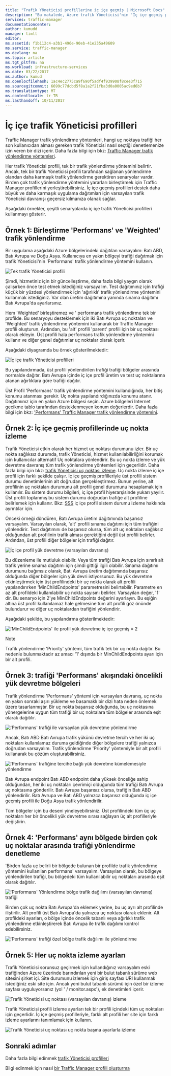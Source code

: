 ```yaml
---
title: "Trafik Yöneticisi profillerine iç içe geçmiş | Microsoft Docs"
description: "Bu makalede, Azure trafik Yöneticisi'nin 'İç içe geçmiş profiller' özelliği açıklanmaktadır."
services: traffic-manager
documentationcenter: 
author: kumudd
manager: timlt
editor: 
ms.assetid: f1b112c4-a3b1-496e-90eb-41e235a49609
ms.service: traffic-manager
ms.devlang: na
ms.topic: article
ms.tgt_pltfrm: na
ms.workload: infrastructure-services
ms.date: 03/22/2017
ms.author: kumud
ms.openlocfilehash: 1ac4ec2775ca9f690f5adf4f939908f8cee3f715
ms.sourcegitcommit: 6699c77dcbd5f8a1a2f21fba3d0a0005ac9ed6b7
ms.translationtype: MT
ms.contentlocale: tr-TR
ms.lasthandoff: 10/11/2017
---
```

# <a name="nested-traffic-manager-profiles"></a>İç içe trafik Yöneticisi profilleri

Traffic Manager trafik yönlendirme yöntemleri, hangi uç noktaya trafiği her son kullanıcıdan alması gereken trafik Yöneticisi nasıl seçtiği denetlemenize izin veren bir dizi içerir. Daha fazla bilgi için bkz: [Traffic Manager trafik yönlendirme yöntemleri](traffic-manager-routing-methods.md).

Her trafik Yöneticisi profili, tek bir trafik yönlendirme yöntemini belirtir. Ancak, tek bir trafik Yöneticisi profili tarafından sağlanan yönlendirme olandan daha karmaşık trafik yönlendirme gerektiren senaryolar vardır. Birden çok trafik yönlendirme yöntemini yararları birleştirmek için Traffic Manager profillerini yerleştirebilirsiniz. İç içe geçmiş profilleri destek daha büyük ve daha karmaşık uygulama dağıtımları için varsayılan trafik Yöneticisi davranışı geçersiz kılmanıza olanak sağlar.

Aşağıdaki örnekler, çeşitli senaryolarda iç içe trafik Yöneticisi profilleri kullanmayı gösterir.

## <a name="example-1-combining-performance-and-weighted-traffic-routing"></a>Örnek 1: Birleştirme 'Performans' ve 'Weighted' trafik yönlendirme

Bir uygulama aşağıdaki Azure bölgelerindeki dağıtılan varsayalım: Batı ABD, Batı Avrupa ve Doğu Asya. Kullanıcıya en yakın bölgeyi trafiği dağıtmak için trafik Yöneticisi'nin 'Performans' trafik yönlendirme yöntemini kullanın.

![Tek trafik Yöneticisi profili][4]

Şimdi, hizmetiniz için bir güncelleştirme, daha fazla bilgi yaygın olarak çalışırken önce test etmek istediğiniz varsayalım. Test dağıtımınız için trafiği küçük bir yüzdesi yönlendirmek için 'ağırlıklı' trafik yönlendirme yöntemini kullanmak istediğiniz. Var olan üretim dağıtımına yanında sınama dağıtımı Batı Avrupa'da ayarlarsınız.

Hem 'Weighted' birleştiremez ve ' performans trafik yönlendirme tek bir profilde. Bu senaryoyu desteklemek için iki Batı Avrupa uç noktaları ve 'Weighted' trafik yönlendirme yöntemini kullanarak bir Traffic Manager profili oluşturun. Ardından, bu 'alt' profili 'parent' profili için bir uç noktası olarak ekleyin. Üst profili hala performans trafik yönlendirme yöntemini kullanır ve diğer genel dağıtımlar uç noktalar olarak içerir.

Aşağıdaki diyagramda bu örnek gösterilmektedir:

![İç içe trafik Yöneticisi profilleri][2]

Bu yapılandırmada, üst profili yönlendirilen trafiği trafiği bölgeler arasında normalde dağıtır. Batı Avrupa içinde iç içe profil üretim ve test uç noktalarına atanan ağırlıklara göre trafiği dağıtır.

Üst Profil 'Performans' trafik yönlendirme yöntemini kullandığında, her bitiş konumu atanması gerekir. Uç nokta yapılandırdığınızda konumu atanır. Dağıtımınız için en yakın Azure bölgesi seçin. Azure bölgeleri Internet gecikme tablo tarafından desteklenmeyen konum değerlerdir. Daha fazla bilgi için bkz: ['Performans' Traffic Manager trafik yönlendirme yöntemini](traffic-manager-routing-methods.md#performance).

## <a name="example-2-endpoint-monitoring-in-nested-profiles"></a>Örnek 2: İç içe geçmiş profillerinde uç nokta izleme

Trafik Yöneticisi etkin olarak her hizmet uç noktası durumunu izler. Bir uç nokta sağlıksız durumda, trafik Yöneticisi, hizmet kullanılabilirliğini korumak için kullanıcılar alternatif Uç noktalara yönlendirir. Bu uç nokta izleme ve yük devretme davranış tüm trafik yönlendirme yöntemleri için geçerlidir. Daha fazla bilgi için bkz: [trafik Yöneticisi uç noktası izleme](traffic-manager-monitoring.md). Uç nokta izleme iç içe profil için farklı şekilde çalışır. İç içe geçmiş profilleriyle üst profili sistem durumu denetimlerinin alt doğrudan gerçekleştirmez. Bunun yerine, alt profilinin uç noktaları durumunu alt profili genel durumunu hesaplamak için kullanılır. Bu sistem durumu bilgileri, iç içe profil hiyerarşisinde yukarı yayılır. Üst profili toplanmış bu sistem durumu doğrudan trafiğe alt profiline belirlemek için kullanır. Bkz: [SSS](traffic-manager-FAQs.md#traffic-manager-nested-profiles) iç içe profil sistem durumu izleme hakkında ayrıntılar için.

Önceki örneği döndüren, Batı Avrupa üretim dağıtımında başarısız varsayalım. Varsayılan olarak, 'alt' profili sınama dağıtımı için tüm trafiğini yönlendirir. Test dağıtımını de başarısız olursa, tüm alt uç noktaları sağlıksız olduğundan alt profilinin trafik alması gerektiğini değil üst profili belirler. Ardından, üst profili diğer bölgeler için trafiği dağıtır.

![İç içe profil yük devretme (varsayılan davranış)][3]

Bu düzenleme ile mutluluk olabilir. Veya tüm trafiği Batı Avrupa için sınırlı alt trafik yerine sınama dağıtımı için şimdi gittiği ilgili olabilir. Sınama dağıtımı durumunu bağımsız olarak, Batı Avrupa üretim dağıtımında başarısız olduğunda diğer bölgeler için yük devri istiyorsunuz. Bu yük devretme etkinleştirmek için üst profilindeki bir uç nokta olarak alt profili yapılandırırken 'MinChildEndpoints' parametresini belirtebilir. Parametre en az alt profildeki kullanılabilir uç nokta sayısını belirler. Varsayılan değer, '1' dir. Bu senaryo için 2'ye MinChildEndpoints değerini ayarlayın. Bu eşiğin altına üst profil kullanılamaz hale gelmesine tüm alt profili göz önünde bulundurur ve diğer uç noktalardan trafiğini yönlendirir.

Aşağıdaki şekilde, bu yapılandırma gösterilmektedir:

!['MinChildEndpoints' ile profil yük devretme iç içe geçmiş = 2][4]

> [!NOTE]
> Trafik yönlendirme 'Priority' yöntemi, tüm trafik tek bir uç nokta dağıtır. Bu nedenle bulunmaktadır az amacı '1' dışında bir MinChildEndpoints ayarı için bir alt profili.

## <a name="example-3-prioritized-failover-regions-in-performance-traffic-routing"></a>Örnek 3: trafiği 'Performans' akışındaki öncelikli yük devretme bölgeleri

Trafik yönlendirme 'Performans' yöntemi için varsayılan davranış, uç nokta en yakın sonraki aşırı yükleme ve basamaklı bir dizi hata neden önlemek üzere tasarlanmıştır. Bir uç nokta başarısız olduğunda, bu uç noktasına yönergelerine uygun tüm trafiği bir uç noktalara tüm bölgeler arasında eşit olarak dağıtılır.

!['Performans' trafiği ile varsayılan yük devretme yönlendirme][5]

Ancak, Batı ABD Batı Avrupa trafik yükünü devretme tercih ve her iki uç noktaları kullanılamaz duruma geldiğinde diğer bölgelere trafiği yalnızca doğrudan varsayalım. Trafik yönlendirme 'Priority' yöntemiyle bir alt profili kullanarak bu çözüm oluşturabilirsiniz.

!['Performans' trafiğine tercihe bağlı yük devretme kümelemesiyle yönlendirme][6]

Batı Avrupa endpoint Batı ABD endpoint daha yüksek önceliğe sahip olduğundan, her iki uç noktaları çevrimiçi olduğunda tüm trafiği Batı Avrupa uç noktasına gönderilir. Batı Avrupa başarısız olursa, trafiğin Batı ABD yönlendirilir. Batı Avrupa ve Batı ABD yalnızca başarısız olduğunda iç içe geçmiş profili ile Doğu Asya trafik yönlendirilir.

Tüm bölgeler için bu deseni yineleyebilirsiniz. Üst profilindeki tüm üç uç noktaları her bir öncelikli yük devretme sırası sağlayan üç alt profilleriyle değiştirin.

## <a name="example-4-controlling-performance-traffic-routing-between-multiple-endpoints-in-the-same-region"></a>Örnek 4: 'Performans' aynı bölgede birden çok uç noktalar arasında trafiği yönlendirme denetleme

'Birden fazla uç belirli bir bölgede bulunan bir profilde trafik yönlendirme yöntemini kullanılan performans' varsayalım. Varsayılan olarak, bu bölgeye yönlendirilen trafiği, bu bölgedeki tüm kullanılabilir uç noktaları arasında eşit olarak dağıtılır.

!['Performans' Yönlendirme bölge trafik dağılımı (varsayılan davranış) trafiği][7]

Birden çok uç nokta Batı Avrupa'da eklemek yerine, bu uç ayrı alt profilinde iliştirilir. Alt profili üst Batı Avrupa'da yalnızca uç noktası olarak eklenir. Alt profildeki ayarları, o bölge içinde öncelik tabanlı veya ağırlıklı trafik yönlendirme etkinleştirerek Batı Avrupa ile trafik dağılımı kontrol edebilirsiniz.

!['Performans' trafiği özel bölge trafik dağılımı ile yönlendirme][8]

## <a name="example-5-per-endpoint-monitoring-settings"></a>Örnek 5: Her uç nokta izleme ayarları

Trafik Yöneticisi sorunsuz geçirmek için kullandığınız varsayalım eski trafiğinden Azure üzerinde barındırılan yeni bir bulut tabanlı sürüme web sitesini şirket içi. Site durumunu izlemek için giriş sayfası URI kullanmak istediğiniz eski site için. Ancak yeni bulut tabanlı sürümü için özel bir izleme sayfası uyguluyorsanız (yol ' / monitor.aspx'), ek denetimleri içerir.

![Trafik Yöneticisi uç noktası (varsayılan davranış) izleme][9]

Trafik Yöneticisi profili izleme ayarları tek bir profili içindeki tüm uç noktaları için geçerlidir. İç içe geçmiş profilleriyle, farklı alt profili her site için farklı izleme ayarlarını tanımlamak için kullanın.

![Trafik Yöneticisi uç noktası uç nokta başına ayarlarla izleme][10]

## <a name="next-steps"></a>Sonraki adımlar

Daha fazla bilgi edinmek [trafik Yöneticisi profilleri](traffic-manager-overview.md)

Bilgi edinmek için nasıl [bir Traffic Manager profili oluşturma](traffic-manager-create-profile.md)

<!--Image references-->
[1]: ./media/traffic-manager-nested-profiles/figure-1.png
[2]: ./media/traffic-manager-nested-profiles/figure-2.png
[3]: ./media/traffic-manager-nested-profiles/figure-3.png
[4]: ./media/traffic-manager-nested-profiles/figure-4.png
[5]: ./media/traffic-manager-nested-profiles/figure-5.png
[6]: ./media/traffic-manager-nested-profiles/figure-6.png
[7]: ./media/traffic-manager-nested-profiles/figure-7.png
[8]: ./media/traffic-manager-nested-profiles/figure-8.png
[9]: ./media/traffic-manager-nested-profiles/figure-9.png
[10]: ./media/traffic-manager-nested-profiles/figure-10.png
